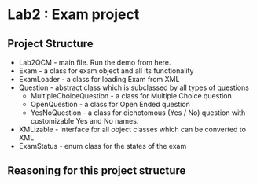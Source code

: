 # Lab2 : Exam project

## Project Structure
-   Lab2QCM - main file. Run the demo from here.
-   Exam - a class for exam object and all its functionality
-   ExamLoader - a class for loading Exam from XML
-   Question - abstract class which is subclassed by all types of questions
    -   MultipleChoiceQuestion - a class for Multiple Choice question
    -   OpenQuestion - a class for Open Ended question
    -   YesNoQuestion - a class for dichotomous (Yes / No) question with customizable Yes and No names.
-   XMLizable - interface for all object classes which can be converted to XML
-   ExamStatus - enum class for the states of the exam

## Reasoning for this project structure
